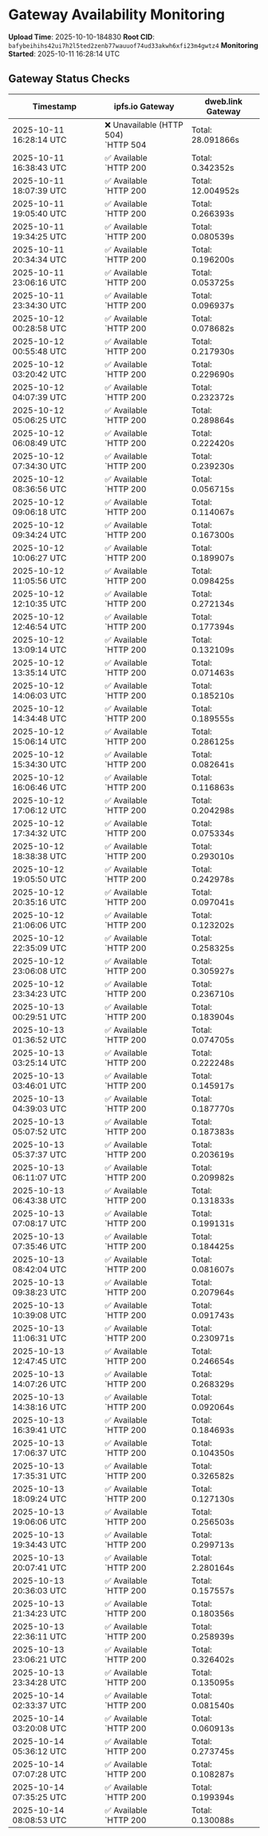 # Gateway Availability Monitoring

**Upload Time**: 2025-10-10-184830
**Root CID**: `bafybeihihs42ui7h2l5ted2zenb77wauuof74ud33akwh6xfi23m4gwtz4`
**Monitoring Started**: 2025-10-11 16:28:14 UTC

## Gateway Status Checks

| Timestamp | ipfs.io Gateway | dweb.link Gateway |
|-----------|-----------------|-------------------|
| 2025-10-11 16:28:14 UTC | ❌ Unavailable (HTTP 504)<br>`HTTP 504 | Total: 28.091866s | DNS: 0.010241s | Connect: 0.016595s | Transfer: 28.091788s | Size: 342 bytes` | ❌ Unavailable (HTTP 504)<br>`HTTP 504 | Total: 28.140507s | DNS: 0.051310s | Connect: 0.053821s | Transfer: 28.140417s | Size: 234 bytes` |
| 2025-10-11 16:38:43 UTC | ✅ Available<br>`HTTP 200 | Total: 0.342352s | DNS: 0.168573s | Connect: 0.186505s | Transfer: 0.341777s | Size: 42890 bytes` | ✅ Available<br>`HTTP 200 | Total: 3.115144s | DNS: 0.053546s | Connect: 0.072076s | Transfer: 3.114632s | Size: 42890 bytes` |
| 2025-10-11 18:07:39 UTC | ✅ Available<br>`HTTP 200 | Total: 12.004952s | DNS: 0.196976s | Connect: 0.198436s | Transfer: 12.004681s | Size: 42890 bytes` | ❌ Unavailable (HTTP 504)<br>`HTTP 504 | Total: 28.131836s | DNS: 0.022040s | Connect: 0.024144s | Transfer: 28.131752s | Size: 234 bytes` |
| 2025-10-11 19:05:40 UTC | ✅ Available<br>`HTTP 200 | Total: 0.266393s | DNS: 0.148556s | Connect: 0.165920s | Transfer: 0.266173s | Size: 42890 bytes` | ✅ Available<br>`HTTP 200 | Total: 0.208450s | DNS: 0.086772s | Connect: 0.104690s | Transfer: 0.207882s | Size: 42890 bytes` |
| 2025-10-11 19:34:25 UTC | ✅ Available<br>`HTTP 200 | Total: 0.080539s | DNS: 0.006475s | Connect: 0.008495s | Transfer: 0.080113s | Size: 42890 bytes` | ✅ Available<br>`HTTP 200 | Total: 3.132047s | DNS: 0.008800s | Connect: 0.010479s | Transfer: 3.131696s | Size: 42890 bytes` |
| 2025-10-11 20:34:34 UTC | ✅ Available<br>`HTTP 200 | Total: 0.196200s | DNS: 0.105644s | Connect: 0.107640s | Transfer: 0.195917s | Size: 42890 bytes` | ✅ Available<br>`HTTP 200 | Total: 0.131487s | DNS: 0.021760s | Connect: 0.024411s | Transfer: 0.131032s | Size: 42890 bytes` |
| 2025-10-11 23:06:16 UTC | ✅ Available<br>`HTTP 200 | Total: 0.053725s | DNS: 0.002618s | Connect: 0.004676s | Transfer: 0.053458s | Size: 42890 bytes` | ✅ Available<br>`HTTP 200 | Total: 0.108760s | DNS: 0.040676s | Connect: 0.042398s | Transfer: 0.108441s | Size: 42890 bytes` |
| 2025-10-11 23:34:30 UTC | ✅ Available<br>`HTTP 200 | Total: 0.096937s | DNS: 0.034464s | Connect: 0.040063s | Transfer: 0.096621s | Size: 42890 bytes` | ✅ Available<br>`HTTP 200 | Total: 0.103340s | DNS: 0.018142s | Connect: 0.023842s | Transfer: 0.102897s | Size: 42890 bytes` |
| 2025-10-12 00:28:58 UTC | ✅ Available<br>`HTTP 200 | Total: 0.078682s | DNS: 0.015596s | Connect: 0.021186s | Transfer: 0.077795s | Size: 42890 bytes` | ✅ Available<br>`HTTP 200 | Total: 0.128345s | DNS: 0.056675s | Connect: 0.062518s | Transfer: 0.127957s | Size: 42890 bytes` |
| 2025-10-12 00:55:48 UTC | ✅ Available<br>`HTTP 200 | Total: 0.217930s | DNS: 0.167003s | Connect: 0.169116s | Transfer: 0.216865s | Size: 42890 bytes` | ✅ Available<br>`HTTP 200 | Total: 0.180528s | DNS: 0.120821s | Connect: 0.122558s | Transfer: 0.180207s | Size: 42890 bytes` |
| 2025-10-12 03:20:42 UTC | ✅ Available<br>`HTTP 200 | Total: 0.229690s | DNS: 0.164945s | Connect: 0.166569s | Transfer: 0.229322s | Size: 42890 bytes` | ✅ Available<br>`HTTP 200 | Total: 0.111007s | DNS: 0.021886s | Connect: 0.024295s | Transfer: 0.110563s | Size: 42890 bytes` |
| 2025-10-12 04:07:39 UTC | ✅ Available<br>`HTTP 200 | Total: 0.232372s | DNS: 0.154132s | Connect: 0.155714s | Transfer: 0.232049s | Size: 42890 bytes` | ✅ Available<br>`HTTP 200 | Total: 0.105281s | DNS: 0.027709s | Connect: 0.029013s | Transfer: 0.104927s | Size: 42890 bytes` |
| 2025-10-12 05:06:25 UTC | ✅ Available<br>`HTTP 200 | Total: 0.289864s | DNS: 0.157334s | Connect: 0.166550s | Transfer: 0.289538s | Size: 42890 bytes` | ✅ Available<br>`HTTP 200 | Total: 0.220059s | DNS: 0.071278s | Connect: 0.079916s | Transfer: 0.219681s | Size: 42890 bytes` |
| 2025-10-12 06:08:49 UTC | ✅ Available<br>`HTTP 200 | Total: 0.222420s | DNS: 0.168817s | Connect: 0.171423s | Transfer: 0.222118s | Size: 42890 bytes` | ✅ Available<br>`HTTP 200 | Total: 0.093261s | DNS: 0.041072s | Connect: 0.042706s | Transfer: 0.092983s | Size: 42890 bytes` |
| 2025-10-12 07:34:30 UTC | ✅ Available<br>`HTTP 200 | Total: 0.239230s | DNS: 0.129177s | Connect: 0.137993s | Transfer: 0.238928s | Size: 42890 bytes` | ✅ Available<br>`HTTP 200 | Total: 0.144629s | DNS: 0.064235s | Connect: 0.073587s | Transfer: 0.144030s | Size: 42890 bytes` |
| 2025-10-12 08:36:56 UTC | ✅ Available<br>`HTTP 200 | Total: 0.056715s | DNS: 0.006492s | Connect: 0.008789s | Transfer: 0.056449s | Size: 42890 bytes` | ✅ Available<br>`HTTP 200 | Total: 0.101144s | DNS: 0.026031s | Connect: 0.028494s | Transfer: 0.100933s | Size: 42890 bytes` |
| 2025-10-12 09:06:18 UTC | ✅ Available<br>`HTTP 200 | Total: 0.114067s | DNS: 0.015827s | Connect: 0.030941s | Transfer: 0.113563s | Size: 42890 bytes` | ✅ Available<br>`HTTP 200 | Total: 0.149515s | DNS: 0.062912s | Connect: 0.075325s | Transfer: 0.149010s | Size: 42890 bytes` |
| 2025-10-12 09:34:24 UTC | ✅ Available<br>`HTTP 200 | Total: 0.167300s | DNS: 0.111207s | Connect: 0.113782s | Transfer: 0.167045s | Size: 42890 bytes` | ✅ Available<br>`HTTP 200 | Total: 0.073904s | DNS: 0.023011s | Connect: 0.024686s | Transfer: 0.073628s | Size: 42890 bytes` |
| 2025-10-12 10:06:27 UTC | ✅ Available<br>`HTTP 200 | Total: 0.189907s | DNS: 0.114075s | Connect: 0.115798s | Transfer: 0.189679s | Size: 42890 bytes` | ✅ Available<br>`HTTP 200 | Total: 0.081709s | DNS: 0.023189s | Connect: 0.025307s | Transfer: 0.081320s | Size: 42890 bytes` |
| 2025-10-12 11:05:56 UTC | ✅ Available<br>`HTTP 200 | Total: 0.098425s | DNS: 0.039649s | Connect: 0.045377s | Transfer: 0.098155s | Size: 42890 bytes` | ✅ Available<br>`HTTP 200 | Total: 0.141054s | DNS: 0.056333s | Connect: 0.062092s | Transfer: 0.140767s | Size: 42890 bytes` |
| 2025-10-12 12:10:35 UTC | ✅ Available<br>`HTTP 200 | Total: 0.272134s | DNS: 0.179739s | Connect: 0.194066s | Transfer: 0.271711s | Size: 42890 bytes` | ✅ Available<br>`HTTP 200 | Total: 0.123569s | DNS: 0.037482s | Connect: 0.049602s | Transfer: 0.123222s | Size: 42890 bytes` |
| 2025-10-12 12:46:54 UTC | ✅ Available<br>`HTTP 200 | Total: 0.177394s | DNS: 0.117421s | Connect: 0.118946s | Transfer: 0.177078s | Size: 42890 bytes` | ✅ Available<br>`HTTP 200 | Total: 0.093089s | DNS: 0.037864s | Connect: 0.039280s | Transfer: 0.092770s | Size: 42890 bytes` |
| 2025-10-12 13:09:14 UTC | ✅ Available<br>`HTTP 200 | Total: 0.132109s | DNS: 0.035229s | Connect: 0.049606s | Transfer: 0.131713s | Size: 42890 bytes` | ✅ Available<br>`HTTP 200 | Total: 0.172344s | DNS: 0.041671s | Connect: 0.056172s | Transfer: 0.171971s | Size: 42890 bytes` |
| 2025-10-12 13:35:14 UTC | ✅ Available<br>`HTTP 200 | Total: 0.071463s | DNS: 0.009170s | Connect: 0.015099s | Transfer: 0.071079s | Size: 42890 bytes` | ✅ Available<br>`HTTP 200 | Total: 0.133628s | DNS: 0.062469s | Connect: 0.068179s | Transfer: 0.133215s | Size: 42890 bytes` |
| 2025-10-12 14:06:03 UTC | ✅ Available<br>`HTTP 200 | Total: 0.185210s | DNS: 0.112752s | Connect: 0.114151s | Transfer: 0.184864s | Size: 42890 bytes` | ✅ Available<br>`HTTP 200 | Total: 0.112012s | DNS: 0.033392s | Connect: 0.035180s | Transfer: 0.111592s | Size: 42890 bytes` |
| 2025-10-12 14:34:48 UTC | ✅ Available<br>`HTTP 200 | Total: 0.189555s | DNS: 0.122526s | Connect: 0.127582s | Transfer: 0.189200s | Size: 42890 bytes` | ✅ Available<br>`HTTP 200 | Total: 0.090285s | DNS: 0.021766s | Connect: 0.023243s | Transfer: 0.090004s | Size: 42890 bytes` |
| 2025-10-12 15:06:14 UTC | ✅ Available<br>`HTTP 200 | Total: 0.286125s | DNS: 0.198632s | Connect: 0.212716s | Transfer: 0.285802s | Size: 42890 bytes` | ✅ Available<br>`HTTP 200 | Total: 0.133099s | DNS: 0.037340s | Connect: 0.051636s | Transfer: 0.132635s | Size: 42890 bytes` |
| 2025-10-12 15:34:30 UTC | ✅ Available<br>`HTTP 200 | Total: 0.082641s | DNS: 0.011034s | Connect: 0.012389s | Transfer: 0.082288s | Size: 42890 bytes` | ✅ Available<br>`HTTP 200 | Total: 0.087101s | DNS: 0.015455s | Connect: 0.017050s | Transfer: 0.086552s | Size: 42890 bytes` |
| 2025-10-12 16:06:46 UTC | ✅ Available<br>`HTTP 200 | Total: 0.116863s | DNS: 0.047523s | Connect: 0.053262s | Transfer: 0.116470s | Size: 42890 bytes` | ✅ Available<br>`HTTP 200 | Total: 0.145598s | DNS: 0.055776s | Connect: 0.061312s | Transfer: 0.145327s | Size: 42890 bytes` |
| 2025-10-12 17:06:12 UTC | ✅ Available<br>`HTTP 200 | Total: 0.204298s | DNS: 0.092947s | Connect: 0.095308s | Transfer: 0.203594s | Size: 42890 bytes` | ✅ Available<br>`HTTP 200 | Total: 0.215673s | DNS: 0.054377s | Connect: 0.056258s | Transfer: 0.215204s | Size: 42890 bytes` |
| 2025-10-12 17:34:32 UTC | ✅ Available<br>`HTTP 200 | Total: 0.075334s | DNS: 0.009511s | Connect: 0.012019s | Transfer: 0.074895s | Size: 42890 bytes` | ✅ Available<br>`HTTP 200 | Total: 0.078984s | DNS: 0.014346s | Connect: 0.016452s | Transfer: 0.078274s | Size: 42890 bytes` |
| 2025-10-12 18:38:38 UTC | ✅ Available<br>`HTTP 200 | Total: 0.293010s | DNS: 0.166081s | Connect: 0.183692s | Transfer: 0.292355s | Size: 42890 bytes` | ✅ Available<br>`HTTP 200 | Total: 0.179549s | DNS: 0.052653s | Connect: 0.070969s | Transfer: 0.179010s | Size: 42890 bytes` |
| 2025-10-12 19:05:50 UTC | ✅ Available<br>`HTTP 200 | Total: 0.242978s | DNS: 0.172641s | Connect: 0.178354s | Transfer: 0.242721s | Size: 42890 bytes` | ✅ Available<br>`HTTP 200 | Total: 0.125237s | DNS: 0.041746s | Connect: 0.047675s | Transfer: 0.124848s | Size: 42890 bytes` |
| 2025-10-12 20:35:16 UTC | ✅ Available<br>`HTTP 200 | Total: 0.097041s | DNS: 0.004787s | Connect: 0.006304s | Transfer: 0.096653s | Size: 42890 bytes` | ✅ Available<br>`HTTP 200 | Total: 0.119495s | DNS: 0.032079s | Connect: 0.033665s | Transfer: 0.119113s | Size: 42890 bytes` |
| 2025-10-12 21:06:06 UTC | ✅ Available<br>`HTTP 200 | Total: 0.123202s | DNS: 0.020813s | Connect: 0.030378s | Transfer: 0.122773s | Size: 42890 bytes` | ✅ Available<br>`HTTP 200 | Total: 0.105843s | DNS: 0.032475s | Connect: 0.041464s | Transfer: 0.105517s | Size: 42890 bytes` |
| 2025-10-12 22:35:09 UTC | ✅ Available<br>`HTTP 200 | Total: 0.258325s | DNS: 0.163711s | Connect: 0.166038s | Transfer: 0.257714s | Size: 42890 bytes` | ✅ Available<br>`HTTP 200 | Total: 0.179505s | DNS: 0.025179s | Connect: 0.026927s | Transfer: 0.179116s | Size: 42890 bytes` |
| 2025-10-12 23:06:08 UTC | ✅ Available<br>`HTTP 200 | Total: 0.305927s | DNS: 0.176020s | Connect: 0.195174s | Transfer: 0.305408s | Size: 42890 bytes` | ✅ Available<br>`HTTP 200 | Total: 0.222141s | DNS: 0.086792s | Connect: 0.104835s | Transfer: 0.221770s | Size: 42890 bytes` |
| 2025-10-12 23:34:23 UTC | ✅ Available<br>`HTTP 200 | Total: 0.236710s | DNS: 0.165875s | Connect: 0.168236s | Transfer: 0.236259s | Size: 42890 bytes` | ✅ Available<br>`HTTP 200 | Total: 0.097211s | DNS: 0.030002s | Connect: 0.032803s | Transfer: 0.096933s | Size: 42890 bytes` |
| 2025-10-13 00:29:51 UTC | ✅ Available<br>`HTTP 200 | Total: 0.183904s | DNS: 0.106125s | Connect: 0.107948s | Transfer: 0.183539s | Size: 42890 bytes` | ✅ Available<br>`HTTP 200 | Total: 0.106097s | DNS: 0.023172s | Connect: 0.024863s | Transfer: 0.105777s | Size: 42890 bytes` |
| 2025-10-13 01:36:52 UTC | ✅ Available<br>`HTTP 200 | Total: 0.074705s | DNS: 0.006152s | Connect: 0.008836s | Transfer: 0.074320s | Size: 42890 bytes` | ✅ Available<br>`HTTP 200 | Total: 0.142667s | DNS: 0.080173s | Connect: 0.082471s | Transfer: 0.142433s | Size: 42890 bytes` |
| 2025-10-13 03:25:14 UTC | ✅ Available<br>`HTTP 200 | Total: 0.222248s | DNS: 0.113315s | Connect: 0.114809s | Transfer: 0.221902s | Size: 42890 bytes` | ✅ Available<br>`HTTP 200 | Total: 0.248284s | DNS: 0.127670s | Connect: 0.129682s | Transfer: 0.247474s | Size: 42890 bytes` |
| 2025-10-13 03:46:01 UTC | ✅ Available<br>`HTTP 200 | Total: 0.145917s | DNS: 0.008801s | Connect: 0.014705s | Transfer: 0.145664s | Size: 42890 bytes` | ✅ Available<br>`HTTP 200 | Total: 0.147356s | DNS: 0.065830s | Connect: 0.071586s | Transfer: 0.146954s | Size: 42890 bytes` |
| 2025-10-13 04:39:03 UTC | ✅ Available<br>`HTTP 200 | Total: 0.187770s | DNS: 0.114418s | Connect: 0.115932s | Transfer: 0.187451s | Size: 42890 bytes` | ✅ Available<br>`HTTP 200 | Total: 0.114174s | DNS: 0.030464s | Connect: 0.032181s | Transfer: 0.113111s | Size: 42890 bytes` |
| 2025-10-13 05:07:52 UTC | ✅ Available<br>`HTTP 200 | Total: 0.187383s | DNS: 0.119448s | Connect: 0.121415s | Transfer: 0.186956s | Size: 42890 bytes` | ✅ Available<br>`HTTP 200 | Total: 0.129712s | DNS: 0.030968s | Connect: 0.032689s | Transfer: 0.129117s | Size: 42890 bytes` |
| 2025-10-13 05:37:37 UTC | ✅ Available<br>`HTTP 200 | Total: 0.203619s | DNS: 0.114263s | Connect: 0.115761s | Transfer: 0.203188s | Size: 42890 bytes` | ✅ Available<br>`HTTP 200 | Total: 0.139477s | DNS: 0.047571s | Connect: 0.049560s | Transfer: 0.139259s | Size: 42890 bytes` |
| 2025-10-13 06:11:07 UTC | ✅ Available<br>`HTTP 200 | Total: 0.209982s | DNS: 0.115179s | Connect: 0.117009s | Transfer: 0.208541s | Size: 42890 bytes` | ✅ Available<br>`HTTP 200 | Total: 0.145215s | DNS: 0.030318s | Connect: 0.031856s | Transfer: 0.144500s | Size: 42890 bytes` |
| 2025-10-13 06:43:38 UTC | ✅ Available<br>`HTTP 200 | Total: 0.131833s | DNS: 0.037005s | Connect: 0.052135s | Transfer: 0.131237s | Size: 42890 bytes` | ✅ Available<br>`HTTP 200 | Total: 0.134286s | DNS: 0.041209s | Connect: 0.055040s | Transfer: 0.133753s | Size: 42890 bytes` |
| 2025-10-13 07:08:17 UTC | ✅ Available<br>`HTTP 200 | Total: 0.199131s | DNS: 0.122298s | Connect: 0.123599s | Transfer: 0.198706s | Size: 42890 bytes` | ✅ Available<br>`HTTP 200 | Total: 0.223869s | DNS: 0.019361s | Connect: 0.020940s | Transfer: 0.223564s | Size: 42890 bytes` |
| 2025-10-13 07:35:46 UTC | ✅ Available<br>`HTTP 200 | Total: 0.184425s | DNS: 0.114092s | Connect: 0.115861s | Transfer: 0.184075s | Size: 42890 bytes` | ✅ Available<br>`HTTP 200 | Total: 0.205528s | DNS: 0.136126s | Connect: 0.137570s | Transfer: 0.205241s | Size: 42890 bytes` |
| 2025-10-13 08:42:04 UTC | ✅ Available<br>`HTTP 200 | Total: 0.081607s | DNS: 0.022668s | Connect: 0.025187s | Transfer: 0.081337s | Size: 42890 bytes` | ✅ Available<br>`HTTP 200 | Total: 0.102030s | DNS: 0.029527s | Connect: 0.031680s | Transfer: 0.101801s | Size: 42890 bytes` |
| 2025-10-13 09:38:23 UTC | ✅ Available<br>`HTTP 200 | Total: 0.207964s | DNS: 0.133688s | Connect: 0.142243s | Transfer: 0.207662s | Size: 42890 bytes` | ✅ Available<br>`HTTP 200 | Total: 0.107374s | DNS: 0.031843s | Connect: 0.041438s | Transfer: 0.107001s | Size: 42890 bytes` |
| 2025-10-13 10:39:08 UTC | ✅ Available<br>`HTTP 200 | Total: 0.091743s | DNS: 0.022550s | Connect: 0.024403s | Transfer: 0.091408s | Size: 42890 bytes` | ✅ Available<br>`HTTP 200 | Total: 0.094678s | DNS: 0.029288s | Connect: 0.032701s | Transfer: 0.094369s | Size: 42890 bytes` |
| 2025-10-13 11:06:31 UTC | ✅ Available<br>`HTTP 200 | Total: 0.230971s | DNS: 0.176749s | Connect: 0.178961s | Transfer: 0.230602s | Size: 42890 bytes` | ✅ Available<br>`HTTP 200 | Total: 0.100213s | DNS: 0.043869s | Connect: 0.046019s | Transfer: 0.099837s | Size: 42890 bytes` |
| 2025-10-13 12:47:45 UTC | ✅ Available<br>`HTTP 200 | Total: 0.246654s | DNS: 0.147610s | Connect: 0.165189s | Transfer: 0.246128s | Size: 42890 bytes` | ✅ Available<br>`HTTP 200 | Total: 0.144610s | DNS: 0.046618s | Connect: 0.064256s | Transfer: 0.144067s | Size: 42890 bytes` |
| 2025-10-13 14:07:26 UTC | ✅ Available<br>`HTTP 200 | Total: 0.268329s | DNS: 0.173664s | Connect: 0.179288s | Transfer: 0.268024s | Size: 42890 bytes` | ✅ Available<br>`HTTP 200 | Total: 0.191363s | DNS: 0.081981s | Connect: 0.087643s | Transfer: 0.191076s | Size: 42890 bytes` |
| 2025-10-13 14:38:16 UTC | ✅ Available<br>`HTTP 200 | Total: 0.092064s | DNS: 0.009016s | Connect: 0.011225s | Transfer: 0.091588s | Size: 42890 bytes` | ✅ Available<br>`HTTP 200 | Total: 0.125290s | DNS: 0.056574s | Connect: 0.059051s | Transfer: 0.124939s | Size: 42890 bytes` |
| 2025-10-13 16:39:41 UTC | ✅ Available<br>`HTTP 200 | Total: 0.184693s | DNS: 0.107019s | Connect: 0.109568s | Transfer: 0.184462s | Size: 42890 bytes` | ✅ Available<br>`HTTP 200 | Total: 0.116439s | DNS: 0.023145s | Connect: 0.025129s | Transfer: 0.116184s | Size: 42890 bytes` |
| 2025-10-13 17:06:37 UTC | ✅ Available<br>`HTTP 200 | Total: 0.104350s | DNS: 0.028838s | Connect: 0.030809s | Transfer: 0.103970s | Size: 42890 bytes` | ✅ Available<br>`HTTP 200 | Total: 0.097214s | DNS: 0.022046s | Connect: 0.024345s | Transfer: 0.096900s | Size: 42890 bytes` |
| 2025-10-13 17:35:31 UTC | ✅ Available<br>`HTTP 200 | Total: 0.326582s | DNS: 0.167645s | Connect: 0.169930s | Transfer: 0.326400s | Size: 42890 bytes` | ✅ Available<br>`HTTP 200 | Total: 0.152365s | DNS: 0.040574s | Connect: 0.043413s | Transfer: 0.151953s | Size: 42890 bytes` |
| 2025-10-13 18:09:24 UTC | ✅ Available<br>`HTTP 200 | Total: 0.127130s | DNS: 0.050836s | Connect: 0.056814s | Transfer: 0.126727s | Size: 42890 bytes` | ✅ Available<br>`HTTP 200 | Total: 0.162845s | DNS: 0.082439s | Connect: 0.088326s | Transfer: 0.162520s | Size: 42890 bytes` |
| 2025-10-13 19:06:06 UTC | ✅ Available<br>`HTTP 200 | Total: 0.256503s | DNS: 0.188338s | Connect: 0.190293s | Transfer: 0.256248s | Size: 42890 bytes` | ✅ Available<br>`HTTP 200 | Total: 0.147961s | DNS: 0.056572s | Connect: 0.058681s | Transfer: 0.147700s | Size: 42890 bytes` |
| 2025-10-13 19:34:43 UTC | ✅ Available<br>`HTTP 200 | Total: 0.299713s | DNS: 0.171175s | Connect: 0.189979s | Transfer: 0.298845s | Size: 42890 bytes` | ✅ Available<br>`HTTP 200 | Total: 0.170090s | DNS: 0.051907s | Connect: 0.069901s | Transfer: 0.169088s | Size: 42890 bytes` |
| 2025-10-13 20:07:41 UTC | ✅ Available<br>`HTTP 200 | Total: 2.280164s | DNS: 0.013596s | Connect: 0.015789s | Transfer: 2.279723s | Size: 42890 bytes` | ✅ Available<br>`HTTP 200 | Total: 0.124449s | DNS: 0.050707s | Connect: 0.052473s | Transfer: 0.124057s | Size: 42890 bytes` |
| 2025-10-13 20:36:03 UTC | ✅ Available<br>`HTTP 200 | Total: 0.157557s | DNS: 0.032211s | Connect: 0.034699s | Transfer: 0.155415s | Size: 42890 bytes` | ✅ Available<br>`HTTP 200 | Total: 0.127277s | DNS: 0.033227s | Connect: 0.035069s | Transfer: 0.126733s | Size: 42890 bytes` |
| 2025-10-13 21:34:23 UTC | ✅ Available<br>`HTTP 200 | Total: 0.180356s | DNS: 0.109863s | Connect: 0.111635s | Transfer: 0.179951s | Size: 42890 bytes` | ✅ Available<br>`HTTP 200 | Total: 0.092860s | DNS: 0.029866s | Connect: 0.031818s | Transfer: 0.092521s | Size: 42890 bytes` |
| 2025-10-13 22:36:11 UTC | ✅ Available<br>`HTTP 200 | Total: 0.258939s | DNS: 0.196416s | Connect: 0.202684s | Transfer: 0.258588s | Size: 42890 bytes` | ✅ Available<br>`HTTP 200 | Total: 0.092584s | DNS: 0.022055s | Connect: 0.023754s | Transfer: 0.092331s | Size: 42890 bytes` |
| 2025-10-13 23:06:21 UTC | ✅ Available<br>`HTTP 200 | Total: 0.326402s | DNS: 0.154762s | Connect: 0.172486s | Transfer: 0.325878s | Size: 42890 bytes` | ✅ Available<br>`HTTP 200 | Total: 0.233624s | DNS: 0.103557s | Connect: 0.120844s | Transfer: 0.233001s | Size: 42890 bytes` |
| 2025-10-13 23:34:28 UTC | ✅ Available<br>`HTTP 200 | Total: 0.135095s | DNS: 0.023305s | Connect: 0.038475s | Transfer: 0.134559s | Size: 42890 bytes` | ✅ Available<br>`HTTP 200 | Total: 0.172955s | DNS: 0.040602s | Connect: 0.054699s | Transfer: 0.172535s | Size: 42890 bytes` |
| 2025-10-14 02:33:37 UTC | ✅ Available<br>`HTTP 200 | Total: 0.081540s | DNS: 0.013094s | Connect: 0.015467s | Transfer: 0.080999s | Size: 42890 bytes` | ✅ Available<br>`HTTP 200 | Total: 0.105584s | DNS: 0.027040s | Connect: 0.028289s | Transfer: 0.105210s | Size: 42890 bytes` |
| 2025-10-14 03:20:08 UTC | ✅ Available<br>`HTTP 200 | Total: 0.060913s | DNS: 0.005246s | Connect: 0.007130s | Transfer: 0.060615s | Size: 42890 bytes` | ✅ Available<br>`HTTP 200 | Total: 0.114709s | DNS: 0.049931s | Connect: 0.056855s | Transfer: 0.114386s | Size: 42890 bytes` |
| 2025-10-14 05:36:12 UTC | ✅ Available<br>`HTTP 200 | Total: 0.273745s | DNS: 0.147179s | Connect: 0.165695s | Transfer: 0.273116s | Size: 42890 bytes` | ✅ Available<br>`HTTP 200 | Total: 0.172415s | DNS: 0.044113s | Connect: 0.061769s | Transfer: 0.171793s | Size: 42890 bytes` |
| 2025-10-14 07:07:28 UTC | ✅ Available<br>`HTTP 200 | Total: 0.108287s | DNS: 0.018703s | Connect: 0.033082s | Transfer: 0.107805s | Size: 42890 bytes` | ✅ Available<br>`HTTP 200 | Total: 0.156903s | DNS: 0.065698s | Connect: 0.079743s | Transfer: 0.156612s | Size: 42890 bytes` |
| 2025-10-14 07:35:25 UTC | ✅ Available<br>`HTTP 200 | Total: 0.199394s | DNS: 0.124068s | Connect: 0.125691s | Transfer: 0.198913s | Size: 42890 bytes` | ✅ Available<br>`HTTP 200 | Total: 0.096922s | DNS: 0.029827s | Connect: 0.031255s | Transfer: 0.096642s | Size: 42890 bytes` |
| 2025-10-14 08:08:53 UTC | ✅ Available<br>`HTTP 200 | Total: 0.130088s | DNS: 0.024410s | Connect: 0.033298s | Transfer: 0.129654s | Size: 42890 bytes` | ✅ Available<br>`HTTP 200 | Total: 0.179795s | DNS: 0.046674s | Connect: 0.056259s | Transfer: 0.179501s | Size: 42890 bytes` |
